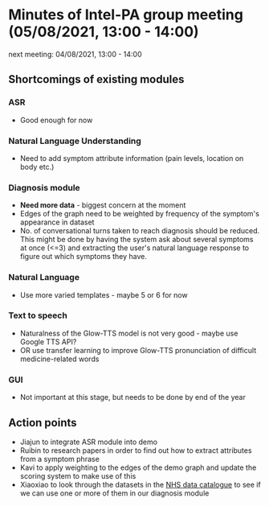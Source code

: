 # Minutes of Intel-PA group meeting (05/08/2021, 13:00 - 14:00)
next meeting: 04/08/2021, 13:00 - 14:00

## Shortcomings of existing modules

### ASR
- Good enough for now

### Natural Language Understanding
- Need to add symptom attribute information (pain levels, location on body etc.)

### Diagnosis module
- **Need more data** - biggest concern at the moment
- Edges of the graph need to be weighted by frequency of the symptom's appearance in dataset
- No. of conversational turns taken to reach diagnosis should be reduced. This might be done by having the system ask about several symptoms at once (<=3) and extracting the user's natural language response to figure out which symptoms they have.

### Natural Language
- Use more varied templates - maybe 5 or 6 for now

### Text to speech
- Naturalness of the Glow-TTS model is not very good - maybe use Google TTS API?
- OR use transfer learning to improve Glow-TTS pronunciation of difficult medicine-related words

### GUI
- Not important at this stage, but needs to be done by end of the year

## Action points
- Jiajun to integrate ASR module into demo
- Ruibin to research papers in order to find out how to extract attributes from a symptom phrase
- Kavi to apply weighting to the edges of the demo graph and update the scoring system to make use of this
- Xiaoxiao to look through the datasets in the [NHS data catalogue](https://ehr.wangqiru.com/dataset/) to see if we can use one or more of them in our diagnosis module